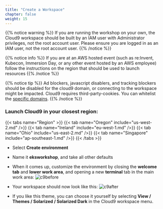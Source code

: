 ```yaml
---
title: "Create a Workspace"
chapter: false
weight: 15
---
```


{{% notice warning %}}
If you are running the workshop on your own, the Cloud9 workspace should be built by an IAM user with Administrator privileges, not the root account user. Please ensure you are logged in as an IAM user, not the root
account user.
{{% /notice %}}

{{% notice info %}}
If you are at an AWS hosted event (such as re:Invent, Kubecon, Immersion Day, or any other event hosted by 
an AWS employee) follow the instructions on the region that should be used to launch resources
{{% /notice %}}

{{% notice tip %}}
Ad blockers, javascript disablers, and tracking blockers should be disabled for
the cloud9 domain, or connecting to the workspace might be impacted.
Cloud9 requires third-party-cookies. You can whitelist the [specific domains]( https://docs.aws.amazon.com/cloud9/latest/user-guide/troubleshooting.html#troubleshooting-env-loading).
{{% /notice %}}

### Launch Cloud9 in your closest region:

{{< tabs name="Region" >}}
    {{< tab name="Oregon" include="us-west-2.md" />}}
    {{< tab name="Ireland" include="eu-west-1.md" />}}
    {{< tab name="Ohio" include="us-east-2.md" />}}
    {{< tab name="Singapore" include="ap-southeast-1.md" />}}
{{< /tabs >}}

- Select **Create environment**
- Name it **eksworkshop**, and take all other defaults
- When it comes up, customize the environment by closing the **welcome tab**
and **lower work area**, and opening a new **terminal** tab in the main work area:
![c9before](/images/using_ec2_spot_instances_with_eks/prerequisites/c9before.png)

- Your workspace should now look like this:
![c9after](/images/using_ec2_spot_instances_with_eks/prerequisites/c9after.png)

- If you like this theme, you can choose it yourself by selecting **View / Themes / Solarized / Solarized Dark**
in the Cloud9 workspace menu.
